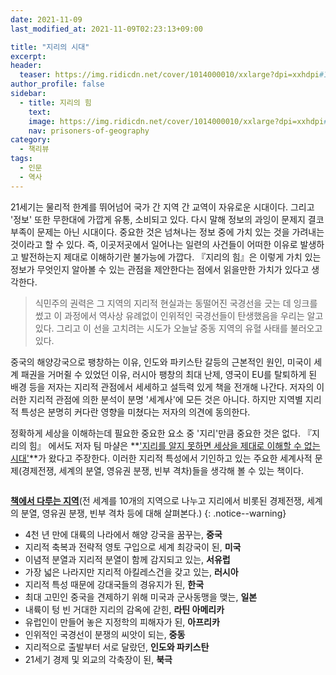 ```yaml
---
date: 2021-11-09
last_modified_at: 2021-11-09T02:23:13+09:00

title: "지리의 시대"
excerpt:
header:
  teaser: https://img.ridicdn.net/cover/1014000010/xxlarge?dpi=xxhdpi#1
author_profile: false
sidebar:
  - title: 지리의 힘
    text:
    image: https://img.ridicdn.net/cover/1014000010/xxlarge?dpi=xxhdpi#1
    nav: prisoners-of-geography
category:
  - 책리뷰
tags:
  - 인문
  - 역사
---
```

21세기는 물리적 한계를 뛰어넘어 국가 간 지역 간 교역이 자유로운 시대이다. 그리고 '정보' 또한 무한대에 가깝게 유통, 소비되고 있다. 다시 말해 정보의 과잉이 문제지 결코 부족이 문제는 아닌 시대이다. 중요한 것은 넘쳐나는 정보 중에 가치 있는 것을 가려내는 것이라고 할 수 있다. 즉, 이곳저곳에서 일어나는 일련의 사건들이 어떠한 이유로 발생하고 발전하는지 제대로 이해하기란 불가능에 가깝다. 『지리의 힘』은 이렇게 가치 있는 정보가 무엇인지 알아볼 수 있는 관점을 제안한다는 점에서 읽을만한 가치가 있다고 생각한다. 

> 식민주의 권력은 그 지역의 지리적 현실과는 동떨어진 국경선을 긋는 데 잉크를 썼고 이 과정에서 역사상 유례없이 인위적인 국경선들이 탄생했음을 우리는 알고 있다. 그리고 이 선을 고치려는 시도가 오늘날 중동 지역의 유혈 사태를 불러오고 있다. 

중국의 해양강국으로 팽창하는 이유, 인도와 파키스탄 갈등의 근본적인 원인, 미국이 세계 패권을 거머쥘 수 있었던 이유, 러시아 팽창의 최대 난제, 영국이 EU를 탈퇴하게 된 배경 등을 저자는 지리적 관점에서 세세하고 설득력 있게 책을 전개해 나간다. 저자의 이러한 지리적 관점에 의한 분석이 분명 '세계사'에 모든 것은 아니다. 하지만 지역별 지리적 특성은 분명히 커다란 영향을 미쳤다는 저자의 의견에 동의한다. 

정확하게 세상을 이해하는데 필요한 중요한 요소 중 '지리'만큼 중요한 것은 없다. 『지리의 힘』 에서도 저자 팀 마샬은 **<u>'지리를 알지 못하면 세상을 제대로 이해할 수 없는 시대'</u>**가 왔다고 주장한다. 이러한 지리적 특성에서 기인하고 있는 주요한 세계사적 문제(경제전쟁, 세계의 분열, 영유권 분쟁, 빈부 격차)들을 생각해 볼 수 있는 책이다. 

<img src="https://images.unsplash.com/photo-1502920514313-52581002a659?ixlib=rb-1.2.1&ixid=MnwxMjA3fDB8MHxwaG90by1wYWdlfHx8fGVufDB8fHx8&auto=format&fit=crop&w=2934&q=80" class="align-center" alt="">

**[책에서 다루는 지역]()**(전 세계를 10개의 지역으로 나누고 지리에서 비롯된 경제전쟁, 세계의 분열, 영유권 분쟁, 빈부 격차 등에 대해 살펴본다.)
{: .notice--warning}

- 4천 년 만에 대륙의 나라에서 해양 강국을 꿈꾸는, **중국**
- 지리적 축복과 전략적 영토 구입으로 세계 최강국이 된, **미국**
- 이념적 분열과 지리적 분열이 함께 감지되고 있는, **서유럽**
- 가장 넓은 나라지만 지리적 아킬레스건을 갖고 있는, **러시아**
- 지리적 특성 때문에 강대국들의 경유지가 된, **한국**
- 최대 고민인 중국을 견제하기 위해 미국과 군사동맹을 맺는, **일본**
- 내륙이 텅 빈 거대한 지리의 감옥에 갇힌, **라틴 아메리카**
- 유럽인이 만들어 놓은 지정학의 피해자가 된, **아프리카**
- 인위적인 국경선이 분쟁의 씨앗이 되는, **중동**
- 지리적으로 출발부터 서로 달랐던, **인도와 파키스탄**
- 21세기 경제 및 외교의 각축장이 된, **북극** 